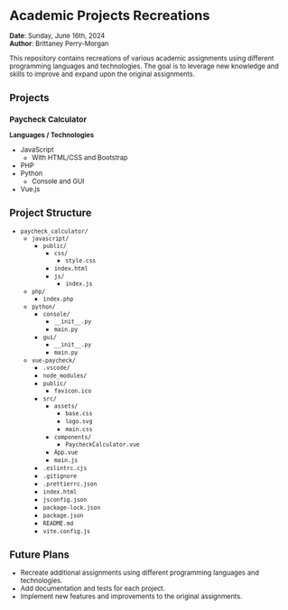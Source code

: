 <small>

# Academic Projects Recreations

**Date**: Sunday, June 16th, 2024   
**Author**: Brittaney Perry-Morgan

This repository contains recreations of various academic assignments using different 
programming languages and technologies. The goal is to leverage new knowledge and skills to
improve and expand upon the original assignments. 

## Projects

### Paycheck Calculator
**Languages / Technologies**
- JavaScript
    - With HTML/CSS and Bootstrap
- PHP
- Python
    - Console and GUI
- Vue.js

## Project Structure
- `paycheck_calculator/`
  - `javascript/`
    - `public/`
      - `css/`
        - `style.css`
      - `index.html`
      - `js/`
        - `index.js`
  - `php/`
    - `index.php`
  - `python/`
    - `console/`
      - `__init__.py`
      - `main.py`
    - `gui/`
      - `__init__.py`
      - `main.py`
  - `vue-paycheck/`
    - `.vscode/`
    - `node_modules/`
    - `public/`
      - `favicon.ico`
    - `src/`
      - `assets/`
        - `base.css`
        - `logo.svg`
        - `main.css`
      - `components/`
        - `PaycheckCalculator.vue`
      - `App.vue`
      - `main.js`
    - `.eslintrc.cjs`
    - `.gitignore`
    - `.prettierrc.json`
    - `index.html`
    - `jsconfig.json`
    - `package-lock.json`
    - `package.json`
    - `README.md`
    - `vite.config.js`

## Future Plans
- Recreate additional assignments using different programming languages and technologies.
- Add documentation and tests for each project. 
- Implement new features and improvements to the original assignments. 

</small>

